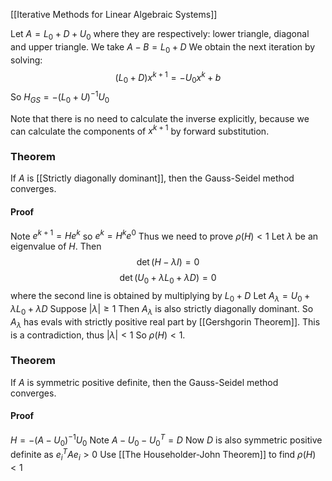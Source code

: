 [[Iterative Methods for Linear Algebraic Systems]]

Let $A=L_{0}+D+U_{0}$ where they are respectively: lower triangle, diagonal and upper triangle. 
We take $A-B=L_{0}+D$
We obtain the next iteration by solving:
$$
(L_{0}+D)x^{k+1}=-U_{0}x^k+b
$$
So $H_{GS}=-(L_{0}+U)^{-1}U_{0}$

Note that there is no need to calculate the inverse explicitly, 
because we can calculate the components of $x^{k+1}$ by forward substitution.
### Theorem
If $A$ is [[Strictly diagonally dominant]], then the Gauss-Seidel method converges.
#### Proof
Note $e^{k+1}=He^{k}$ so $e^{k}=H^{k}e^{0}$
Thus we need to prove $\rho(H)<1$
Let $\lambda$ be an eigenvalue of $H$.
Then 
$$
\det(H-\lambda I)=0
$$
$$
\det(U_{0}+\lambda L_{0}+\lambda D) = 0
$$
where the second line is obtained by multiplying by $L_{0}+D$
Let $A_{\lambda}=U_{0}+\lambda L_{0}+\lambda D$
Suppose $\lvert \lambda \rvert\geq 1$
Then $A_{\lambda}$ is also strictly diagonally dominant.
So $A_{\lambda}$ has evals with strictly positive real part by [[Gershgorin Theorem]].
This is a contradiction, thus $\lvert \lambda \rvert<1$
So $\rho(H)<1$.

### Theorem
If $A$ is symmetric positive definite, then the Gauss-Seidel method converges.
#### Proof
$H=-(A-U_{0})^{-1}U_{0}$
Note $A-U_{0}-U_{0}^{T}=D$ 
Now $D$ is also symmetric positive definite as $e_{i}^{T}Ae_{i}>0$
Use [[The Householder-John Theorem]] to find $\rho(H)<1$

